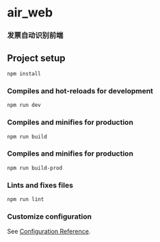 # air_web

### 发票自动识别前端

## Project setup
```
npm install
```

### Compiles and hot-reloads for development
```
npm run dev
```

### Compiles and minifies for production
```
npm run build
```

### Compiles and minifies for production
```
npm run build-prod
```

### Lints and fixes files
```
npm run lint
```

### Customize configuration
See [Configuration Reference](https://cli.vuejs.org/config/).
